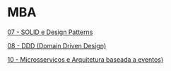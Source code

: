 # MBA

[07 - SOLID e Design Patterns](/07solidedesignpatterns/README.md)

[08 - DDD (Domain Driven Design)](/08ddddomaindrivendesign/dddcomvaughnvernon/README.md)

[10 - Microsserviços e Arquitetura baseada a eventos)](/10microsservicoesearquiteturabaseadaaeventos/README.md)
